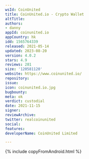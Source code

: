 ```yaml
---
wsId: CoinUnited
title: CoinUnited.io - Crypto Wallet
altTitle: 
authors:
- danny
appId: coinunited.io
appCountry: hk
idd: 1565764339
released: 2021-05-14
updated: 2023-08-20
version: 4.0.2
stars: 4.9
reviews: 281
size: '120581120'
website: https://www.coinunited.io/
repository: 
issue: 
icon: coinunited.io.jpg
bugbounty: 
meta: ok
verdict: custodial
date: 2021-11-15
signer: 
reviewArchive: 
twitter: realcoinunited
social: 
features: 
developerName: CoinUnited Limited

---
```


{% include copyFromAndroid.html %}
